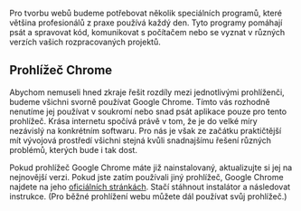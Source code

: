 Pro tvorbu webů budeme potřebovat několik speciálních programů, které většina profesionálů z praxe používá každý den. Tyto programy pomáhají psát a spravovat kód, komunikovat s počítačem nebo se vyznat v různých verzích vašich rozpracovaných projektů.

## Prohlížeč Chrome

Abychom nemuseli hned zkraje řešit rozdíly mezi jednotlivými prohlíženči, budeme všichni svorně používat Google Chrome. Tímto vás rozhodně nenutíme jej používat v soukromí nebo snad psát aplikace pouze pro tento prohlížeč. Krása internetu spočívá právě v tom, že je do velké míry nezávislý na konkrétním softwaru. Pro nás je však ze začátku praktičtější mít vývojová prostředí všichni stejná kvůli snadnajšímu řešení různých problémů, kterých bude i tak dost.

Pokud prohlížeč Google Chrome máte již nainstalovaný, aktualizujte si jej na nejnovější verzi. Pokud jste zatím používali jiný prohlížeč, Google Chrome najdete na jeho [oficiálních stránkách](https://www.google.com/chrome). Stačí stáhnout instalátor a následovat instrukce. (Pro běžné prohlížení webu můžete dál používat svůj prohlížeč.)

